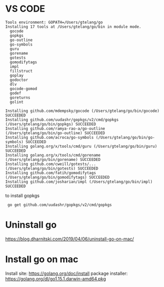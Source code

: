 # VS CODE 

```
Tools environment: GOPATH=/Users/gtelang/go
Installing 17 tools at /Users/gtelang/go/bin in module mode.
  gocode
  gopkgs
  go-outline
  go-symbols
  guru
  gorename
  gotests
  gomodifytags
  impl
  fillstruct
  goplay
  godoctor
  dlv
  gocode-gomod
  godef
  goreturns
  golint

Installing github.com/mdempsky/gocode (/Users/gtelang/go/bin/gocode) SUCCEEDED
Installing github.com/uudashr/gopkgs/v2/cmd/gopkgs (/Users/gtelang/go/bin/gopkgs) SUCCEEDED
Installing github.com/ramya-rao-a/go-outline (/Users/gtelang/go/bin/go-outline) SUCCEEDED
Installing github.com/acroca/go-symbols (/Users/gtelang/go/bin/go-symbols) SUCCEEDED
Installing golang.org/x/tools/cmd/guru (/Users/gtelang/go/bin/guru) SUCCEEDED
Installing golang.org/x/tools/cmd/gorename (/Users/gtelang/go/bin/gorename) SUCCEEDED
Installing github.com/cweill/gotests/... (/Users/gtelang/go/bin/gotests) SUCCEEDED
Installing github.com/fatih/gomodifytags (/Users/gtelang/go/bin/gomodifytags) SUCCEEDED
Installing github.com/josharian/impl (/Users/gtelang/go/bin/impl) SUCCEEDED
```

to install gopkgs
```
 go get github.com/uudashr/gopkgs/v2/cmd/gopkgs
```

# Uninstall go

https://blog.dharnitski.com/2019/04/06/uninstall-go-on-mac/

# Install go on mac

Install site: https://golang.org/doc/install 
package installer: https://golang.org/dl/go1.15.1.darwin-amd64.pkg 

# 
